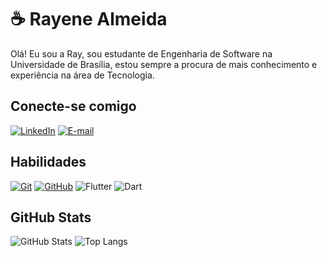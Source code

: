 # ☕ Rayene Almeida
Olá! Eu sou a Ray, sou estudante de Engenharia de Software na Universidade de Brasília, estou sempre a procura de mais conhecimento e experiência na área de Tecnologia.
## Conecte-se comigo
[![LinkedIn](https://img.shields.io/badge/-LinkedIn-FFB6C1?style=for-the-badge&logo=linkedin&logoColor=000)](https://www.linkedin.com/in/rayene-ferreira-almeida/)
[![E-mail](https://img.shields.io/badge/-Email-FFB6C1?style=for-the-badge&logo=microsoft-outlook&logoColor=000)](mailto:almeidarayene@gmail.com)


## Habilidades
[![Git](https://img.shields.io/badge/Git-FFB6C1?style=for-the-badge&logo=git&logoColor=000)](https://git-scm.com/doc) 
[![GitHub](https://img.shields.io/badge/GitHub-FFB6C1?style=for-the-badge&logo=github&logoColor=000)](https://docs.github.com/)
![Flutter](https://img.shields.io/badge/Flutter-FFB6C1.svg?style=for-the-badge&logo=Flutter&logoColor=000)
![Dart](https://img.shields.io/badge/dart-FFB6C1?style=for-the-badge&logo=dart&logoColor=000)


## GitHub Stats
![GitHub Stats](https://github-readme-stats.vercel.app/api?username=rayenealmeida&theme=transparent&bg_color=&border_color=FFB6C1&show_icons=true&icon_color=FFB6C1&title_color=FFB6C1&text_color=999)
![Top Langs](https://github-readme-stats-git-masterrstaa-rickstaa.vercel.app/api/top-langs/?username=rayenealmeida&theme=transparent&bg_color=&border_color=FFB6C1&title_color=FFB6C1&text_color=999)
